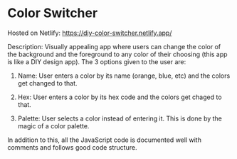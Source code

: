 # Color Switcher

Hosted on Netlify: https://diy-color-switcher.netlify.app/

Description: Visually appealing app where users can change the color of the background and the foreground to any color of their choosing (this app is like a DIY design app). The 3 options given to the user are:

1) Name: User enters a color by its name (orange, blue, etc) and the colors get changed to that.
   
2) Hex: User enters a color by its hex code and the colors get chaged to that.

3) Palette: User selects a color instead of entering it. This is done by the magic of a color palette.

In addition to this, all the JavaScript code is documented well with comments and follows good code structure.

